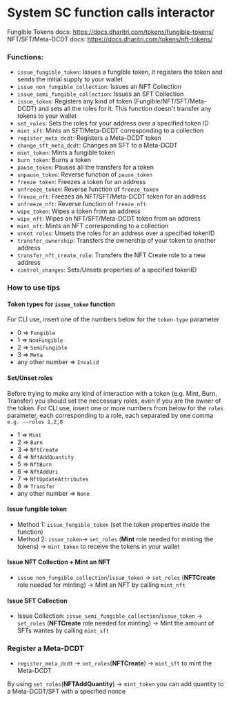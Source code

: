 # System SC function calls interactor

Fungible Tokens docs: https://docs.dharitri.com/tokens/fungible-tokens/
NFT/SFT/Meta-DCDT docs: https://docs.dharitri.com/tokens/nft-tokens/

### Functions:

- `issue_fungible_token`: Issues a fungible token, it registers the token and sends the initial supply to your wallet
- `issue_non_fungible_collection`: Issues an NFT Collection
- `issue_semi_fungible_collection`: Issues an SFT Collection
- `issue_token`: Registers any kind of token (Fungible/NFT/SFT/Meta-DCDT) and sets all the roles for it. This function doesn't transfer any tokens to your wallet
- `set_roles`: Sets the roles for your address over a specified token ID
- `mint_sft`: Mints an SFT/Meta-DCDT corresponding to a collection
- `register_meta_dcdt`: Registers a Meta-DCDT token
- `change_sft_meta_dcdt`: Changes an SFT to a Meta-DCDT
- `mint_token`: Mints a fungible token
- `burn_token`: Burns a token
- `pause_token`: Pauses all the transfers for a token
- `unpause_token`: Reverse function of `pause_token`
- `freeze_token`: Freezes a token for an address
- `unfreeze_token`: Reverse function of `freeze_token`
- `freeze_nft`: Freezes an NFT/SFT/Meta-DCDT token for an address
- `unfreeze_nft`: Reverse function of `freeze_nft`
- `wipe_token`: Wipes a token from an address
- `wipe_nft`: Wipes an NFT/SFT/Meta-DCDT token from an address
- `mint_nft`: Mints an NFT corresponding to a collection
- `unset roles`: Unsets the roles for an address over a specified tokenID
- `transfer_ownership`: Transfers the ownership of your token to another address
- `transfer_nft_create_role`: Transfers the NFT Create role to a new address
- `control_changes`: Sets/Unsets properties of a specified tokenID

### How to use tips

#### Token types for `issue_token` function

For CLI use, insert one of the numbers below for the `token-type` parameter

- 0 => `Fungible`
- 1 => `NonFungible`
- 2 => `SemiFungible`
- 3 => `Meta`
- any other number => `Invalid`

#### Set/Unset roles

Before trying to make any kind of interaction with a token (e.g. Mint, Burn, Transfer) you should set the neccessary roles, even if you are the owner of the token. For CLI use, insert one or more numbers from below for the `roles` parameter, each corresponding to a role, each separated by one comma `e.g. --roles 1,2,8`

- 1 => `Mint`
- 2 => `Burn`
- 3 => `NftCreate`
- 4 => `NftAddQuantity`
- 5 => `NftBurn`
- 6 => `NftAddUri`
- 7 => `NftUpdateAttributes`
- 8 => `Transfer`
- any other number => `None`

#### Issue fungible token

- Method 1: `issue_fungible_token` (set the token properties inside the function)
- Method 2: `issue_token`-> `set_roles` (**Mint** role needed for minting the tokens) -> `mint_token` to receive the tokens in your wallet

#### Issue NFT Collection + Mint an NFT

- `issue_non_fungible_collection`/`issue_token` -> `set_roles` (**NFTCreate** role needed for minting) -> Mint an NFT by calling `mint_nft`

#### Issue SFT Collection

- Issue Collection: `issue_semi_fungible_collection`/`issue_token` -> `set_roles` (**NFTCreate** role needed for minting) -> Mint the amount of SFTs wantes by calling `mint_sft`

### Register a Meta-DCDT

- `register_meta_dcdt` -> `set_roles`(**NFTCreate**) -> `mint_sft` to mint the Meta-DCDT

By using `set_roles`(**NFTAddQuantity**) -> `mint_token` you can add quantity to a Meta-DCDT/SFT with a specified nonce
